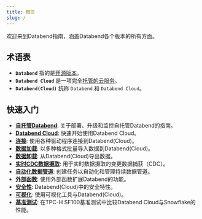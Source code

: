 ```yaml
---
title: 概览
slug: /
---
```


欢迎来到Databend指南，涵盖Databend各个版本的所有方面。

## 术语表

- **`Databend`** 指的是[开源版本](https://github.com/datafuselabs/databend)。
- **`Databend Cloud`** 是一项完全[托管的云服务](https://databend.com)。
- **`Databend(Cloud)`** 统称 `Databend` 和 `Databend Cloud`。

## 快速入门

- **[自托管Databend](../10-deploy/index.md)**: 关于部署、升级和监控自托管Databend的指南。
- **[Databend Cloud](../20-cloud/index.md)**: 快速开始使用Databend Cloud。
- **[连接](../30-sql-clients/index.md)**: 使用各种驱动程序连接到Databend(Cloud)。
- **[数据加载](../40-load-data/index.md)**: 以多种格式批量导入数据到Databend(Cloud)。
- **[数据卸载](../50-unload-data/index.md)**: 从Databend(Cloud)导出数据。
- **[实时CDC数据摄取](../40-load-data/05-continuous-data-pipelines/01-stream.md)**: 用于实时数据摄取的变更数据捕获（CDC）。
- **[自动化数据管道](../40-load-data/05-continuous-data-pipelines/02-task.md)**: 创建任务以自动化和管理持续数据管道。
- **[外部函数](../54-query/04-external-function.md)**: 使用外部函数扩展Databend的功能。
- **[安全性](../56-security/index.md)**: Databend(Cloud)中的安全特性。
- **[可视化](../31-visualize/index.md)**: 使用可视化工具与Databend(Cloud)。
- **[基准测试](../80-benchmark/index.md)**: 在TPC-H SF100基准测试中比较Databend Cloud与Snowflake的性能。